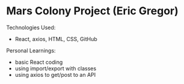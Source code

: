# Mars Colony Project (Eric Gregor)

Technologies Used:

- React, axios, HTML, CSS, GitHub

Personal Learnings:

- basic React coding
- using import/export with classes
- using axios to get/post to an API
